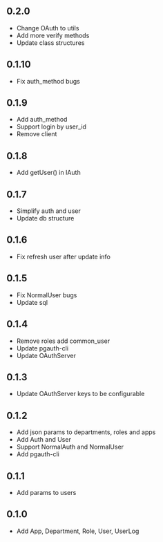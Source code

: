 ## 0.2.0
- Change OAuth to utils
- Add more verify methods
- Update class structures

## 0.1.10
- Fix auth_method bugs

## 0.1.9
- Add auth_method
- Support login by user_id
- Remove client

## 0.1.8
- Add getUser() in IAuth

## 0.1.7
- Simplify auth and user
- Update db structure

## 0.1.6
- Fix refresh user after update info

## 0.1.5
- Fix NormalUser bugs
- Update sql

## 0.1.4
- Remove roles add common_user
- Update pgauth-cli
- Update OAuthServer

## 0.1.3
- Update OAuthServer keys to be configurable

## 0.1.2
- Add json params to departments, roles and apps
- Add Auth and User
- Support NormalAuth and NormalUser
- Add pgauth-cli

## 0.1.1
- Add params to users

## 0.1.0
- Add App, Department, Role, User, UserLog